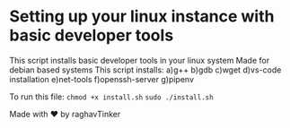 # Setting up your linux instance with basic developer tools
This script installs basic developer tools in your linux system
Made for debian based systems
This script installs:
a)g++
b)gdb
c)wget
d)vs-code installation
e)net-tools
f)openssh-server
g)pipenv

To run this file:
```chmod +x install.sh```
```sudo ./install.sh```

Made with ❤️ by raghavTinker